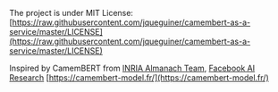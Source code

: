 The project is under MIT License:
[https://raw.githubusercontent.com/jqueguiner/camembert-as-a-service/master/LICENSE](https://raw.githubusercontent.com/jqueguiner/camembert-as-a-service/master/LICENSE)

Inspired by CamemBERT from [INRIA Almanach Team](https://team.inria.fr/almanach/), [Facebook AI Research](https://ai.facebook.com/)
[https://camembert-model.fr/](https://camembert-model.fr/)

